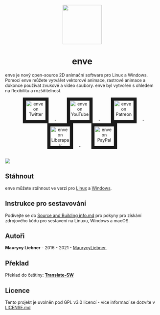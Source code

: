 <p align="center">
  <img align="center" width="128" height="128" src="https://avatars1.githubusercontent.com/u/16670651?s=128&v=4">
</p>

<h1 align="center">enve</h1>

enve je nový open-source 2D animační software pro Linux a Windows.
Pomocí enve můžete vytvářet vektorové animace, rastrové animace a dokonce používat zvukové a video soubory.
enve byl vytvořen s ohledem na flexibilitu a rozšiřitelnost.

<p align="center">
<a href="https://twitter.com/enve2d" target="_blank">
  <img src="https://image.flaticon.com/icons/png/512/187/187187.png" alt="enve on Twitter" height="64" border="10" hspace="20"/>
</a>
&nbsp;&nbsp;&nbsp;
<a href="https://www.youtube.com/channel/UCjvNO3xdIQs-cpgwSf0mX5Q" target="_blank">
  <img src="https://image.flaticon.com/icons/png/512/187/187209.png" alt="enve on YouTube" height="64" border="10" hspace="20"/>
</a>
&nbsp;&nbsp;&nbsp;
<a href="https://www.patreon.com/enve" target="_blank">
  <img src="https://is3-ssl.mzstatic.com/image/thumb/Purple128/v4/9e/f2/81/9ef281df-1da2-e183-18d2-6c475965fef8/AppIcon-0-1x_U007emarketing-0-0-GLES2_U002c0-512MB-sRGB-0-0-0-85-220-0-0-0-7.png/246x0w.jpg" alt="enve on Patreon" height="64" border="10" hspace="20"/>
</a>
&nbsp;&nbsp;&nbsp;
<a href="https://liberapay.com/enve" target="_blank">
  <img src="https://liberapay.com/assets/liberapay/icon-v2_white-on-yellow.svg?etag=.Z1LYSBJ8Z6GWUeLUUEf2XA~~" alt="enve on Liberapay" height="64" border="10" hspace="20"/>
</a>
&nbsp;&nbsp;&nbsp;
<a href="https://paypal.me/enve2d" target="_blank">
  <img src="https://www.paypalobjects.com/webstatic/mktg/logo/pp_cc_mark_111x69.jpg" alt="enve on PayPal" height="64" border="10" hspace="20"/>
</a>
</p><br/>

<img src="https://user-images.githubusercontent.com/16670651/70745938-36e20900-1d25-11ea-9bdf-78d3fe402291.png"/>

## Stáhnout
enve můžete stáhnout ve verzi pro <a href="https://github.com/MaurycyLiebner/enve/releases/continuous-linux/" target="_blank">Linux</a> a <a href="https://github.com/MaurycyLiebner/enve/releases/continuous-windows/" target="_blank">Windows</a>.

## Instrukce pro sestavování

Podívejte se do [Source and Building info.md](/Source%20and%20building%20info.md) pro pokyny pro získání zdrojového kódu pro sestavení na Linuxu, Windows a macOS.

## Autoři

**Maurycy Liebner** - 2016 - 2021 - [MaurycyLiebner](https://github.com/MaurycyLiebner),

## Překlad

Překlad do češtiny: [**Translate-SW**](https://github.com/Translate-SW)

## Licence

Tento projekt je uvolněn pod GPL v3.0 licencí - více informací se dozvíte v [LICENSE.md](LICENSE.md)
